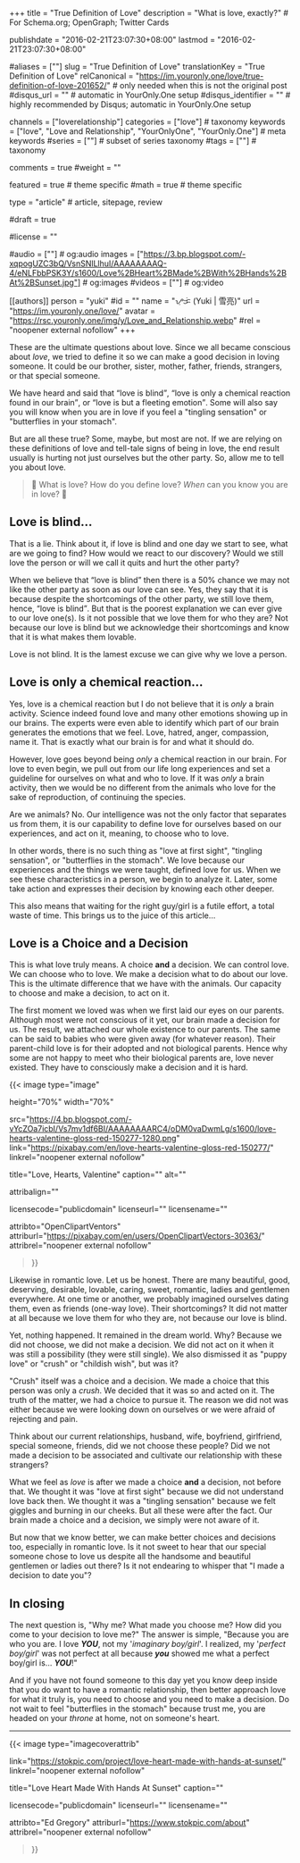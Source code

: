 +++
title = "True Definition of Love"
description = "What is love, exactly?"	# For Schema.org; OpenGraph; Twitter Cards

publishdate = "2016-02-21T23:07:30+08:00"
lastmod = "2016-02-21T23:07:30+08:00"

#aliases = [""]
slug = "True Definition of Love"
translationKey = "True Definition of Love"
relCanonical = "https://im.youronly.one/love/true-definition-of-love-201652/"														# only needed when this is not the original post
#disqus_url = ""                                                    # automatic in YourOnly.One setup
#disqus_identifier = ""                                             # highly recommended by Disqus; automatic in YourOnly.One setup

channels = ["loverelationship"]
categories = ["love"]														# taxonomy
keywords = ["love", "Love and Relationship", "YourOnlyOne", "YourOnly.One"]															# meta keywords
#series = [""]																# subset of series taxonomy
#tags = [""]																	# taxonomy

comments = true
#weight = ""

featured = true															# theme specific
#math = true																	# theme specific

type = "article"                                                           # article, sitepage, review

#draft = true

#license = ""

#audio = [""]																# og:audio
images = ["https://3.bp.blogspot.com/-xqpogUZC3bQ/VsnSNlLlhuI/AAAAAAAAQ-4/eNLFbbPSK3Y/s1600/Love%2BHeart%2BMade%2BWith%2BHands%2BAt%2BSunset.jpg"]    # og:images
#videos = [""]                                # og:video

[[authors]]
person = "yuki"
#id = ""
name = "ᜌᜓᜃᜒ (Yuki | 雪亮)"
url = "https://im.youronly.one/love/"
avatar = "https://rsc.youronly.one/img/y/Love_and_Relationship.webp"
#rel = "noopener external nofollow"
+++

These are the ultimate questions about love. Since we all became conscious about *love*, we tried to define it so we can make a good decision in loving someone. It could be our brother, sister, mother, father, friends, strangers, or that special someone.

<!--more-->

We have heard and said that <q>love is blind</q>, <q>love is only a chemical reaction found in our brain</q>, or <q>love is but a fleeting emotion</q>. Some will also say you will know when you are in love if you feel a "tingling sensation" or "butterflies in your stomach".

But are all these true? Some, maybe, but most are not. If we are relying on these definitions of love and tell-tale signs of being in love, the end result usually is hurting not just ourselves but the other party. So, allow me to tell you about love.

> <span class="font-emoji text-red">&#x1F493;</span> What is love? How do you define love? *When* can you know you are in love? <span class="font-emoji text-red">&#x1F493;</span>

## Love is blind…

That is a lie. Think about it, if love is blind and one day we start to see, what are we going to find? How would we react to our discovery? Would we still love the person or will we call it quits and hurt the other party?

When we believe that <q>love is blind</q> then there is a 50% chance we may not like the other party as soon as our love can see. Yes, they say that it is because despite the shortcomings of the other party, we still love them, hence, <q>love is blind</q>. But that is the poorest explanation we can ever give to our love one(s). Is it not possible that we love them for who they are? Not because our love is blind but we acknowledge their shortcomings and know that it is what makes them lovable.

Love is not blind. It is the lamest excuse we can give why we love a person.

## Love is only a chemical reaction…

Yes, love is a chemical reaction but I do not believe that it is *only* a brain activity. Science indeed found love and many other emotions showing up in our brains. The experts were even able to identify which part of our brain generates the emotions that we feel. Love, hatred, anger, compassion, name it. That is exactly what our brain is for and what it should do.

However, love goes beyond being *only* a chemical reaction in our brain. For love to even begin, we pull out from our life long experiences and set a guideline for ourselves on what and who to love. If it was *only* a brain activity, then we would be no different from the animals who love for the sake of reproduction, of continuing the species.

Are we animals? No. Our intelligence was not the only factor that separates us from them, it is our capability to define love for ourselves based on our experiences, and act on it, meaning, to choose who to love.

In other words, there is no such thing as "love at first sight", "tingling sensation", or "butterflies in the stomach". We love because our experiences and the things we were taught, defined love for us. When we see these characteristics in a person, we begin to analyze it. Later, some take action and expresses their decision by knowing each other deeper.

This also means that waiting for the right guy/girl is a futile effort, a total waste of time. This brings us to the juice of this article…

## Love is a Choice and a Decision

This is what love truly means. A choice **and** a decision. We can control love. We can choose who to love. We make a decision what to do about our love. This is the ultimate difference that we have with the animals. Our capacity to choose and make a decision, to act on it.

The first moment we loved was when we first laid our eyes on our parents. Although most were not conscious of it yet, our brain made a decision for us. The result, we attached our whole existence to our parents. The same can be said to babies who were given away (for whatever reason). Their parent-child love is for their adopted and not biological parents. Hence why some are not happy to meet who their biological parents are, love never existed. They have to consciously make a decision and it is hard.

{{< image
  type="image"

  height="70%"
  width="70%"

  src="https://4.bp.blogspot.com/-vYcZOa7icbI/Vs7mv1df6BI/AAAAAAAARC4/oDM0vaDwmLg/s1600/love-hearts-valentine-gloss-red-150277-1280.png"
  link="https://pixabay.com/en/love-hearts-valentine-gloss-red-150277/"
  linkrel="noopener external nofollow"

  title="Love, Hearts, Valentine"
  caption=""
  alt=""

  attribalign=""

  licensecode="publicdomain"
  licenseurl=""
  licensename=""

  attribto="OpenClipartVentors"
  attriburl="https://pixabay.com/en/users/OpenClipartVectors-30363/"
  attribrel="noopener external nofollow"
>}}

Likewise in romantic love. Let us be honest. There are many beautiful, good, deserving, desirable, lovable, caring, sweet, romantic, ladies and gentlemen everywhere. At one time or another, we probably imagined ourselves dating them, even as friends (one-way love). Their shortcomings? It did not matter at all because we love them for who they are, not because our love is blind.

Yet, nothing happened. It remained in the dream world. Why? Because we did not choose, we did not make a decision. We did not act on it when it was still a possibility (they were still single). We also dismissed it as "puppy love" or "crush" or "childish wish", but was it?

"Crush" itself was a choice and a decision. We made a choice that this person was only a *crush*. We decided that it was so and acted on it. The truth of the matter, we had a choice to pursue it. The reason we did not was either because we were looking down on ourselves or we were afraid of rejecting and pain.

Think about our current relationships, husband, wife, boyfriend, girlfriend, special someone, friends, did we not choose these people? Did we not made a decision to be associated and cultivate our relationship with these strangers?

What we feel as *love* is after we made a choice **and** a decision, not before that. We thought it was "love at first sight" because we did not understand love back then. We thought it was a "tingling sensation" because we felt giggles and burning in our cheeks. But all these were after the fact. Our brain made a choice and a decision, we simply were not aware of it.

But now that we know better, we can make better choices and decisions too, especially in romantic love. Is it not sweet to hear that our special someone chose to love us despite all the handsome and beautiful gentlemen or ladies out there? Is it not endearing to whisper that "I made a decision to date you"?

## In closing

The next question is, "Why me? What made you choose me? How did you come to your decision to love me?" The answer is simple, "Because you are who you are. I love ***YOU***, not my '*imaginary boy/girl*'. I realized, my '*perfect boy/girl*' was not perfect at all because ***you*** showed me what a perfect boy/girl is… ***YOU***!"

And if you have not found someone to this day yet you know deep inside that you do want to have a romantic relationship, then better approach love for what it truly is, you need to choose and you need to make a decision. Do not wait to feel "butterflies in the stomach" because trust me, you are headed on your *throne* at home, not on someone's heart.

---

{{< image
  type="imagecoverattrib"

  link="https://stokpic.com/project/love-heart-made-with-hands-at-sunset/"
  linkrel="noopener external nofollow"

  title="Love Heart Made With Hands At Sunset"
  caption=""

  licensecode="publicdomain"
  licenseurl=""
  licensename=""

  attribto="Ed Gregory"
  attriburl="https://www.stokpic.com/about"
  attribrel="noopener external nofollow"
>}}
